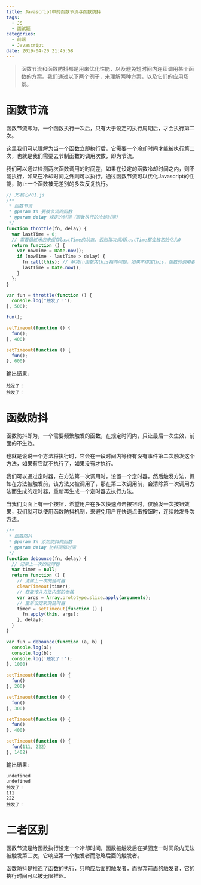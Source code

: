 ```yaml
---
title: Javascript中的函数节流与函数防抖
tags:
  - JS
  - 面试题
categories:
  - 前端
  - Javascript
date: 2019-04-20 21:45:58
---
```

> 函数节流和函数防抖都是用来优化性能，以及避免短时间内连续调用某个函数的方案。我们通过以下两个例子，来理解两种方案，以及它们的应用场景。

# 函数节流

函数节流即为，一个函数执行一次后，只有大于设定的执行周期后，才会执行第二次。

这里我们可以理解为当一个函数立即执行后，它需要一个冷却时间才能被执行第二次，也就是我们需要去节制函数的调用次数，即为节流。

我们可以通过检测两次函数调用的时间差，如果在设定的函数冷却时间之内，则不能执行，如果在冷却时间之外则可以执行。通过函数节流可以优化Javascript的性能，防止一个函数被无差别的多次反复执行。

```javascript
// JS核心/01.js
/**
 * 函数节流
 * @param fn 要被节流的函数
 * @param delay 规定的时间（函数执行的冷却时间）
 */
function throttle(fn, delay) {
  var lastTime = 0;
  // 需要通过闭包来保存lastTime的状态，否则每次调用lastTime都会被初始化为0
  return function () {
    var nowTime = Date.now();
    if (nowTime - lastTime > delay) {
      fn.call(this); // 解决fn函数内this指向问题，如果不绑定this，函数的调用者为window（因为在这里执行函数函数前没有执行者），如果绑定了this，函数的this就指向了调用者本身
      lastTime = Date.now();
    }
  };
}

var fun = throttle(function () {
  console.log("触发了！");
}, 500);

fun();

setTimeout(function () {
  fun();
}, 400)

setTimeout(function () {
  fun();
}, 600)
```

输出结果:
```
触发了！
触发了！
```

# 函数防抖

函数防抖即为，一个需要频繁触发的函数，在规定时间内，只让最后一次生效，前面的不生效。

也就是说说一个方法将执行时，它会在一段时间内等待有没有事件第二次触发这个方法，如果有它就不执行了，如果没有才执行。

我们可以通过定时器，在方法第一次调用时，设置一个定时器，然后触发方法，假如在方法被触发前，该方法又被调用了，那在第二次调用前，会清除第一次调用方法而生成的定时器，重新再生成一个定时器去执行方法。

当我们页面上有一个按钮，希望用户在多次快速点击按钮时，仅触发一次按钮效果，我们就可以使用函数防抖机制，来避免用户在快速点击按钮时，连续触发多次方法。

```javascript
/**
 * 函数防抖
 * @param fn 添加防抖的函数
 * @param delay 防抖间隔时间
 */
function debounce(fn, delay) {
  // 记录上一次的延时器
  var timer = null;
  return function () {
    // 清除上一次的延时器
    clearTimeout(timer);
    // 获取传入方法内部的参数
    var args = Array.prototype.slice.apply(arguments);
    // 重新设定新的延时器
    timer = setTimeout(function () {
      fn.apply(this, args);
    }, delay);
  }
}

var fun = debounce(function (a, b) {
  console.log(a);
  console.log(b);
  console.log('触发了！');
}, 1000)

setTimeout(function () {
  fun()
}, 200)

setTimeout(function () {
  fun()
}, 300)

setTimeout(function () {
  fun()
}, 400)

setTimeout(function () {
  fun(111, 222)
}, 1402)
```

输出结果:
```
undefined
undefined
触发了！
111
222
触发了！
```

# 二者区别

函数节流是给函数执行设定一个冷却时间，函数被触发后在某固定一时间段内无法被触发第二次，它响应第一个触发者而忽略后面的触发者。

函数防抖是推迟了函数的执行，只响应后面的触发者，而抛弃前面的触发者，它的执行时间可以被无限推迟。
